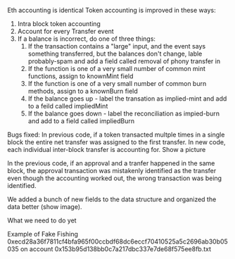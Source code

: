 Eth accounting is identical
Token accounting is improved in these ways:

1. Intra block token accounting
2. Account for every Transfer event
3. If a balance is incorrect, do one of three things:
   1. If the transaction contains a "large" input, and the event says something transferred, but the balances don't change, lable probably-spam and add a field called removal of phony transfer in
   2. If the function is one of a very small number of common mint functions, assign to knownMint field
   3. If the function is one of a very small number of common burn methods, assign to a knownBurn field
   4. If the balance goes up - label the transation as implied-mint and add to a feild called impliedMint
   5. If the balance goes down - label the reconciliation as impied-burn and add to a field called impliedBurn


Bugs fixed:
   In previous code, if a token transacted multple times in a single block the entire net transfer was assigned to the first transfer. In new code, each individual inter-block transfer is accounting for. Show a picture

   In the previous code, if an approval and a tranfer happened in the same block, the approval transaction was mistakenly identified as the transfer even though the accounting worked out, the wrong transaction was being identified.

   We added a bunch of new fields to the data structure and organized the data better (show image).

What we need to do yet

Example of Fake Fishing
   0xecd28a36f7811cf4bfa965f00ccbdf68dc6eccf70410525a5c2696ab30b05035 on account 0x153b95d138bb0c7a217dbc337e7de68f575ee8fb.txt
   
